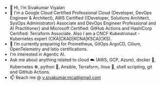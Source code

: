 - 👋 Hi, I’m Sivakumar Viyalan
- 🧳 I'm a Google Cloud Certified Professional Cloud (Developer, DevOps Engineer & Architect), AWS Certified {(Developer, Solutions Architect, SysOps Administrator) Associate and DevOps Engineer Professional and AI Practitioner} and Microsoft Certified: GitHub Actions and HashiCorp Certified: Terraform Associate. Also I am a CNCF Kubestronaut - Kubernetes expert (CKA|CKAD|KCNA|KSCA|CKS).
- 🌱 I’m currently preparing for Prometheus, GitOps ArgoCD, Cilium, OpenTelemetry and Istio certifications.
- I'm interested in Agentic AI.
- Ask me about anything related to cloud ☁️ (AWS, GCP, Azure), docker 🐳, Kubernetes ☸️, python 🐍, Ansible, Terraform, linux 🐧, shell scripting, git and GitHub Actions.
- 📫 Reach me @ v.sivakumar.mca@gmail.com

<!---
sivakumarviyalan/sivakumarviyalan is a ✨ special ✨ repository because its `README.md` (this file) appears on your GitHub profile.
You can click the Preview link to take a look at your changes.
--->
